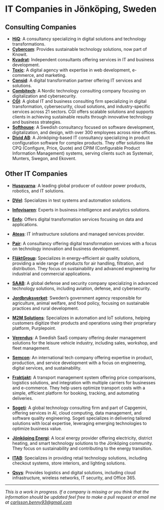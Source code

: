 # IT Companies in Jönköping, Sweden

## Consulting Companies
- **[HiQ](https://hiq.se/)**: A consultancy specializing in digital solutions and technology transformations.
- **[Cybercom](https://www.knowit.se/)**: Provides sustainable technology solutions, now part of Knowit.
- **[Kvadrat](https://www.kvadrat.se/)**: Independent consultants offering services in IT and business development.
- **[Toxic](https://www.toxic.se/)**: A digital agency with expertise in web development, e-commerce, and marketing.
- **[Consid](https://consid.se/)**: A digital transformation partner offering IT services and solutions.
- **[Combitech](https://www.combitech.com/)**: A Nordic technology consulting company focusing on digitalization and cybersecurity.
- **[CGI](https://www.cgi.com/en/overview)**: A global IT and business consulting firm specializing in digital transformation, cybersecurity, cloud solutions, and industry-specific services across 21 sectors. CGI offers scalable solutions and supports clients in achieving sustainable results through innovative technology and business strategies.
- **[Softhouse](https://www.softhouse.se/)**: A Swedish consultancy focused on software development, digitalization, and design, with over 300 employees across nine offices.
- **[Divid AB](https://divid.se/sv/)**: A Jönköping-based IT consultancy specializing in product configuration software for complex products. They offer solutions like CPQ (Configure, Price, Quote) and CPIM (Configurable Product Information Management) systems, serving clients such as Systemair, Munters, Swegon, and Ekovent.




## Other IT Companies
- **[Husqvarna](https://www.husqvarna.com/)**: A leading global producer of outdoor power products, robotics, and IT solutions.
- **[DVel](https://www.dvel.se/)**: Specializes in test systems and automation solutions.
- **[Infovisaren](https://www.infovisaren.se/)**: Experts in business intelligence and analytics solutions.
- **[Enfo](https://www.enfo.se/)**: Offers digital transformation services focusing on data and applications.
- **[Ateas](https://www.atea.se/)**: IT infrastructure solutions and managed services provider.
- **[Pair](https://pair.se/)**: A consultancy offering digital transformation services with a focus on technology innovation and business development.
- **[FläktGroup](https://www.flaktgroup.com/)**: Specializes in energy-efficient air quality solutions, providing a wide range of products for air handling, filtration, and distribution. They focus on sustainability and advanced engineering for industrial and commercial applications.
- **[SAAB](https://www.saab.com/)**: A global defense and security company specializing in advanced technology solutions, including aviation, defense, and cybersecurity.

- **[Jordbruksverket](https://jordbruksverket.se/languages/english)**: Sweden’s government agency responsible for agriculture, animal welfare, and food policy, focusing on sustainable practices and rural development.

- **[M2M Solutions](https://www.m2msolutions.se/)**: Specializes in automation and IoT solutions, helping customers digitize their products and operations using their proprietary platform, Purplepoint.

- **[Verendus](https://www.verendus.se/)**: A Swedish SaaS company offering dealer management solutions for the leisure vehicle industry, including sales, workshop, and fleet management.

- **[Semcon](https://www.semcon.com/)**: An international tech company offering expertise in product, production, and service development with a focus on engineering, digital services, and sustainability.

- **[Fraktjakt](https://www.fraktjakt.se/)**: A transport management system offering price comparisons, logistics solutions, and integration with multiple carriers for businesses and e-commerce. They help users optimize transport costs with a simple, efficient platform for booking, tracking, and automating deliveries.

- **[Sogeti](https://www.sogeti.com/)**: A global technology consulting firm and part of Capgemini, offering services in AI, cloud computing, data management, and software quality engineering. Sogeti specializes in delivering tailored solutions with local expertise, leveraging emerging technologies to optimize business value.

- **[Jönköping Energi](https://jonkopingenergi.se/)**: A local energy provider offering electricity, district heating, and smart technology solutions to the Jönköping community. They focus on sustainability and contributing to the energy transition.

- **[ITAB](https://www.itab.com/)**: Specializes in providing retail technology solutions, including checkout systems, store interiors, and lighting solutions.

- **[Qsys](https://www.qsys.se/)**: Provides logistics and digital solutions, including cloud infrastructure, wireless networks, IT security, and Office 365.


---
*This is a work in progress. If a company is missing or you think that the information should be updated feel free to make a pull request or email me at carlsson.benny93@gmail.com*
